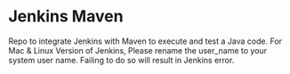 # Jenkins Maven
Repo to integrate Jenkins with Maven to execute and test a Java code.
For Mac & Linux Version of Jenkins, Please rename the user_name to your system user name.  Failing to do so will result in Jenkins error.
